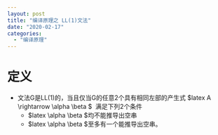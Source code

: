 ```yaml
---
layout: post
title: "编译原理之 LL(1)文法"
date: "2020-02-17"
categories: 
  - "编译原理"
---
```


# 定义

- 文法G是LL(1)的，当且仅当G的任意2个具有相同左部的产生式 $latex A \\rightarrow \\alpha \\beta $  满足下列2个条件
    - $latex \\alpha \\beta $均不能推导出空串
    - $latex \\alpha \\beta $至多有一个能推导出空串。
